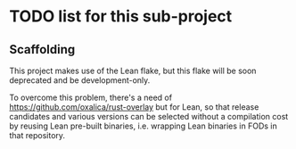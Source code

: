# TODO list for this sub-project

## Scaffolding

This project makes use of the Lean flake, but this flake will be soon deprecated and be development-only.

To overcome this problem, there's a need of https://github.com/oxalica/rust-overlay but for Lean, so that release candidates and various
versions can be selected without a compilation cost by reusing Lean pre-built binaries, i.e. wrapping Lean binaries in FODs in that repository.
